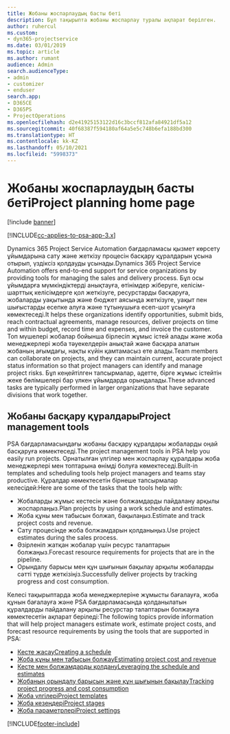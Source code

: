 ```yaml
---
title: Жобаны жоспарлаудың басты беті
description: Бұл тақырыпта жобаны жоспарлау туралы ақпарат берілген.
author: ruhercul
ms.custom:
- dyn365-projectservice
ms.date: 03/01/2019
ms.topic: article
ms.author: rumant
audience: Admin
search.audienceType:
- admin
- customizer
- enduser
search.app:
- D365CE
- D365PS
- ProjectOperations
ms.openlocfilehash: d2e41925153122d16c3bccf812afa84921df5a12
ms.sourcegitcommit: 40f68387f594180af64a5e5c748b6efa188bd300
ms.translationtype: HT
ms.contentlocale: kk-KZ
ms.lasthandoff: 05/10/2021
ms.locfileid: "5998373"
---
```

# <a name="project-planning-home-page"></a><span data-ttu-id="724d4-103">Жобаны жоспарлаудың басты беті</span><span class="sxs-lookup"><span data-stu-id="724d4-103">Project planning home page</span></span>

[!include [banner](../includes/psa-now-project-operations.md)]

[!INCLUDE[cc-applies-to-psa-app-3.x](../includes/cc-applies-to-psa-app-3x.md)]

<span data-ttu-id="724d4-104">Dynamics 365 Project Service Automation бағдарламасы қызмет көрсету ұйымдарына сату және жеткізу процесін басқару құралдарын ұсына отырып, үздіксіз қолдауды ұсынады.</span><span class="sxs-lookup"><span data-stu-id="724d4-104">Dynamics 365 Project Service Automation offers end-to-end support for service organizations by providing tools for managing the sales and delivery process.</span></span> <span data-ttu-id="724d4-105">Бұл осы ұйымдарға мүмкіндіктерді анықтауға, өтінімдер жіберуге, келісім-шарттық келісімдерге қол жеткізуге, ресурстарды басқаруға, жобаларды уақытында және бюджет аясында жеткізуге, уақыт пен шығыстарды есепке алуға және тұтынушыға есеп-шот ұсынуға көмектеседі.</span><span class="sxs-lookup"><span data-stu-id="724d4-105">It helps these organizations identify opportunities, submit bids, reach contractual agreements, manage resources, deliver projects on time and within budget, record time and expenses, and invoice the customer.</span></span> <span data-ttu-id="724d4-106">Топ мүшелері жобалар бойынша бірлесіп жұмыс істей алады және жоба менеджерлері жоба тәуекелдерін анықтай және басқара алатын жобаның ағымдағы, нақты күйін қамтамасыз ете алады.</span><span class="sxs-lookup"><span data-stu-id="724d4-106">Team members can collaborate on projects, and they can maintain current, accurate project status information so that project managers can identify and manage project risks.</span></span> <span data-ttu-id="724d4-107">Бұл кеңейтілген тапсырмалар, әдетте, бірге жұмыс істейтін жеке бөлімшелері бар үлкен ұйымдарда орындалады.</span><span class="sxs-lookup"><span data-stu-id="724d4-107">These advanced tasks are typically performed in larger organizations that have separate divisions that work together.</span></span>

## <a name="project-management-tools"></a><span data-ttu-id="724d4-108">Жобаны басқару құралдары</span><span class="sxs-lookup"><span data-stu-id="724d4-108">Project management tools</span></span>

<span data-ttu-id="724d4-109">PSA бағдарламасындағы жобаны басқару құралдары жобаларды оңай басқаруға көмектеседі.</span><span class="sxs-lookup"><span data-stu-id="724d4-109">The project management tools in PSA help you easily run projects.</span></span> <span data-ttu-id="724d4-110">Орнатылған үлгілер мен жоспарлау құралдары жоба менеджерлері мен топтарына өнімді болуға көмектеседі.</span><span class="sxs-lookup"><span data-stu-id="724d4-110">Built-in templates and scheduling tools help project managers and teams stay productive.</span></span> <span data-ttu-id="724d4-111">Құралдар көмектесетін бірнеше тапсырмалар келесідей:</span><span class="sxs-lookup"><span data-stu-id="724d4-111">Here are some of the tasks that the tools help with:</span></span>

- <span data-ttu-id="724d4-112">Жобаларды жұмыс кестесін және болжамдарды пайдалану арқылы жоспарлаңыз.</span><span class="sxs-lookup"><span data-stu-id="724d4-112">Plan projects by using a work schedule and estimates.</span></span>
- <span data-ttu-id="724d4-113">Жоба құны мен табысын болжап, бақылаңыз.</span><span class="sxs-lookup"><span data-stu-id="724d4-113">Estimate and track project costs and revenue.</span></span>
- <span data-ttu-id="724d4-114">Сату процесінде жоба болжамдарын қолданыңыз.</span><span class="sxs-lookup"><span data-stu-id="724d4-114">Use project estimates during the sales process.</span></span>
- <span data-ttu-id="724d4-115">Әзірленіп жатқан жобалар үшін ресурс талаптарын болжаңыз.</span><span class="sxs-lookup"><span data-stu-id="724d4-115">Forecast resource requirements for projects that are in the pipeline.</span></span>
- <span data-ttu-id="724d4-116">Орындалу барысы мен құн шығынын бақылау арқылы жобаларды сәтті түрде жеткізіңіз.</span><span class="sxs-lookup"><span data-stu-id="724d4-116">Successfully deliver projects by tracking progress and cost consumption.</span></span>

<span data-ttu-id="724d4-117">Келесі тақырыптарда жоба менеджерлеріне жұмысты бағалауға, жоба құнын бағалауға және PSA бағдарламасында қолданылатын құралдарды пайдалану арқылы ресурстар талаптарын болжауға көмектесетін ақпарат беріледі:</span><span class="sxs-lookup"><span data-stu-id="724d4-117">The following topics provide information that will help project managers estimate work, estimate project costs, and forecast resource requirements by using the tools that are supported in PSA:</span></span>

- [<span data-ttu-id="724d4-118">Кесте жасау</span><span class="sxs-lookup"><span data-stu-id="724d4-118">Creating a schedule</span></span>](project-creating.md)
- [<span data-ttu-id="724d4-119">Жоба құны мен табысын болжау</span><span class="sxs-lookup"><span data-stu-id="724d4-119">Estimating project cost and revenue</span></span>](project-estimating.md)
- [<span data-ttu-id="724d4-120">Кесте мен болжамдарды қолдану</span><span class="sxs-lookup"><span data-stu-id="724d4-120">Leveraging the schedule and estimates</span></span>](project-leveraging.md)
- [<span data-ttu-id="724d4-121">Жобаның орындалу барысын және құн шығынын бақылау</span><span class="sxs-lookup"><span data-stu-id="724d4-121">Tracking project progress and cost consumption</span></span>](project-tracking.md)
- [<span data-ttu-id="724d4-122">Жоба үлгілері</span><span class="sxs-lookup"><span data-stu-id="724d4-122">Project templates</span></span>](project-templates.md)
- [<span data-ttu-id="724d4-123">Жоба кезеңдері</span><span class="sxs-lookup"><span data-stu-id="724d4-123">Project stages</span></span>](project-stages.md)
- [<span data-ttu-id="724d4-124">Жоба параметрлері</span><span class="sxs-lookup"><span data-stu-id="724d4-124">Project settings</span></span>](project-settings.md)


[!INCLUDE[footer-include](../includes/footer-banner.md)]